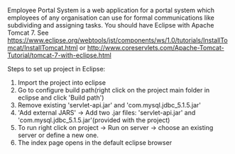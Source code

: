 Employee Portal System is a web application for a portal system which employees of any organisation can use for formal communications
like subdividing and assigning tasks.
You should have Eclipse with Apache Tomcat 7. 
See https://www.eclipse.org/webtools/jst/components/ws/1.0/tutorials/InstallTomcat/InstallTomcat.html or http://www.coreservlets.com/Apache-Tomcat-Tutorial/tomcat-7-with-eclipse.html

Steps to set up project in Eclipse:
1. Import the project into eclipse
2. Go to configure build path(right click on the project main folder in eclipse and click 'Build path')
3. Remove existing 'servlet-api.jar' and 'com.mysql.jdbc_5.1.5.jar'
4. 'Add external JARS' -> Add two .jar files: 'servlet-api.jar' and 'com.mysql.jdbc_5.1.5.jar'(provided with the project)
5. To run right click on project -> Run on server -> choose an existing server or define a new one.
6. The index page opens in the default eclipse browser

